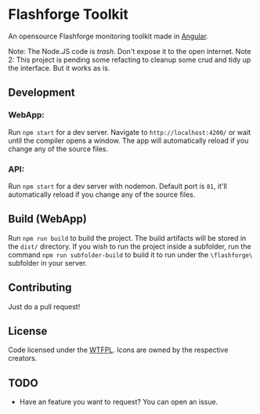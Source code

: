 # Flashforge Toolkit

An opensource Flashforge monitoring toolkit made in [Angular](https://github.com/angular/angular-cli).

Note: The Node.JS code is *trash*. Don't expose it to the open internet.
Note 2: This project is pending some refacting to cleanup some crud and tidy up the interface. But it works as is.

## Development
  
### WebApp:
Run `npm start` for a dev server. Navigate to `http://localhost:4200/` or wait until the compiler opens a window. The app will automatically reload if you change any of the source files.
  
### API:
Run `npm start` for a dev server with nodemon. Default port is `81`, it'll automatically reload if you change any of the source files.
  
## Build (WebApp)

Run `npm run build` to build the project. The build artifacts will be stored in the `dist/` directory. If you wish to run the project inside a subfolder, run the command `npm run subfolder-build` to build it to run under the `\flashforge\` subfolder in your server.

## Contributing

Just do a pull request!

## License

Code licensed under the [WTFPL](http://www.wtfpl.net/txt/copying/). Icons are owned by the respective creators.

## TODO

- Have an feature you want to request? You can open an issue.
